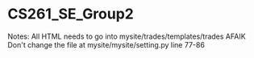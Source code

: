 # CS261_SE_Group2

Notes:
All HTML needs to go into mysite/trades/templates/trades AFAIK
Don't change the file at mysite/mysite/setting.py line 77-86
